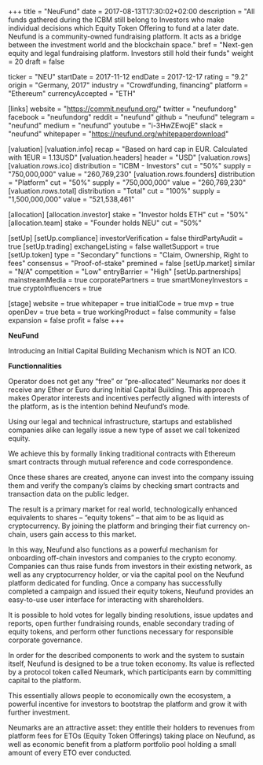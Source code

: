 +++
title = "NeuFund"
date = 2017-08-13T17:30:02+02:00
description = "All funds gathered during the ICBM still belong to Investors who make individual decisions which Equity​ ​Token​ ​Offering​ to fund at a later date. Neufund is a community-owned fundraising platform. It acts as a bridge between the investment world and the blockchain space."
bref = "Next-gen equity and legal fundraising platform. Investors still hold their funds"
weight = 20
draft = false

ticker = "NEU"
startDate = 2017-11-12
endDate = 2017-12-17
rating = "9.2"
origin = "Germany, 2017"
industry = "Crowdfunding, financing"
platform = "Ethereum"
currencyAccepted = "ETH"

[links]
  website = "https://commit.neufund.org/"
  twitter = "neufundorg"
  facebook = "neufundorg"
  reddit = "neufund"
  github = "neufund"
  telegram = "neufund"
  medium = "neufund"
  youtube = "i-3HwZEwojE"
  slack = "neufund"
  whitepaper = "https://neufund.org/whitepaperdownload"

[valuation]
  [valuation.info]
    recap = "Based on hard cap in EUR. Calculated with 1EUR = 1.13USD"
  [valuation.headers]
    header = "USD"
  [valuation.rows]
    [valuation.rows.ico]
      distribution = "ICBM - Investors"
      cut = "50%"
      supply = "750,000,000"
      value = "260,769,230"
    [valuation.rows.founders]
      distribution = "Platform"
      cut = "50%"
      supply = "750,000,000"
      value = "260,769,230"
    [valuation.rows.total]
      distribution = "Total"
      cut = "100%"
      supply = "1,500,000,000"
      value = "521,538,461"

[allocation]
  [allocation.investor]
    stake = "Investor holds ETH"
    cut = "50%"
  [allocation.team]
    stake = "Founder holds NEU"
    cut = "50%"


[setUp]
  [setUp.compliance]
    investorVerification = false
    thirdPartyAudit = true
  [setUp.trading]
    exchangeListing = false
    walletSupport = true
  [setUp.token]
    type = "Secondary"
    functions = "Claim, Ownership, Right to fees"
    consensus = "Proof-of-stake"
    premined = false
  [setUp.market]
    similar = "N/A"
    competition = "Low"
    entryBarrier = "High"
  [setUp.partnerships]
    mainstreamMedia = true
    corporatePartners = true
    smartMoneyInvestors = true
    cryptoInfluencers = true

[stage]
  website = true
  whitepaper = true
  initialCode = true
  mvp = true
  openDev = true
  beta = true
  workingProduct = false
  community = false
  expansion = false
  profit = false
+++

**NeuFund**

Introducing an Initial Capital Building Mechanism which is NOT an ICO.


**Functionnalities**

Operator does not get any “free” or “pre-allocated” Neumarks nor does it receive any Ether or Euro during ​Initial Capital Building​. This approach makes Operator interests and incentives perfectly aligned with interests of the platform, as is the intention behind Neufund’s mode.

Using our legal and technical infrastructure, startups and established companies alike can legally issue a new type of asset we call tokenized equity.  

We achieve this by formally linking traditional contracts with Ethereum smart contracts through mutual reference and code correspondence.  

Once these shares are created, anyone can invest into the company issuing them and verify the company’s claims by checking smart contracts and transaction data on the
public ledger. 

The result is a primary market for real world, technologically enhanced equivalents to shares – “equity tokens” – that aim to be as liquid as cryptocurrency. By joining the platform and bringing their fiat currency on-chain, users gain access to this
market.  

In this way, Neufund also functions as a powerful mechanism for onboarding off-chain investors and companies to the crypto economy.
Companies can thus raise funds from investors in their existing network, as well as any cryptocurrency holder, or via the capital pool on the Neufund platform dedicated for funding. Once a company has successfully completed a campaign and issued their equity
tokens, Neufund provides an easy-to-use user interface for interacting with shareholders.  

It is possible to hold votes for legally binding resolutions, issue updates and reports, open further fundraising rounds, enable secondary trading of equity tokens, and perform other functions necessary for responsible corporate governance. 


In order for the described components to work and the system to sustain itself, Neufund is designed to be a true token economy. Its value is reflected by a protocol token called
Neumark, which participants earn by committing capital to the platform.  

This essentially allows people to economically own the ecosystem, a powerful incentive for investors to bootstrap the platform and grow it with further investment.  

Neumarks are an attractive
asset: they entitle their holders to revenues from platform fees for ETOs (Equity Token Offerings) taking place on Neufund, as well as economic benefit from a platform portfolio pool holding a small amount of every ETO ever conducted.
